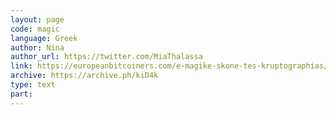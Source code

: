 ```yaml
---
layout: page
code: magic
language: Greek
author: Nina
author_url: https://twitter.com/MiaThalassa
link: https://europeanbitcoiners.com/e-magike-skone-tes-kruptographias/
archive: https://archive.ph/kiD4k
type: text
part: 
---
```

